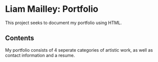 # Liam Mailley: Portfolio

This project seeks to document my portfolio using HTML.

## Contents

My portfolio consists of 4 seperate categories of artistic work, as well as contact information and a resume.
